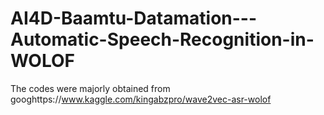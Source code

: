 # AI4D-Baamtu-Datamation---Automatic-Speech-Recognition-in-WOLOF
The codes were majorly obtained from googhttps://www.kaggle.com/kingabzpro/wave2vec-asr-wolof
